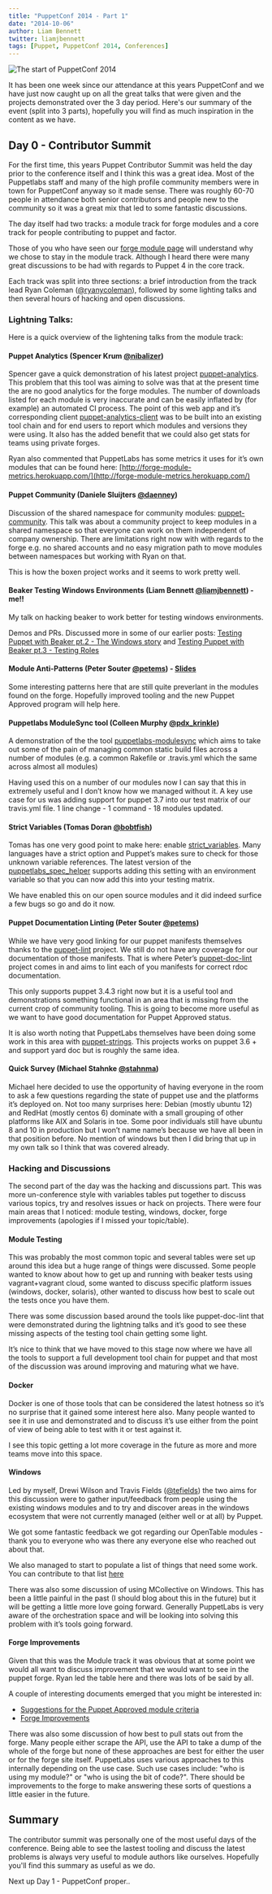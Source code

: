 ```yaml
---
title: "PuppetConf 2014 - Part 1"
date: "2014-10-06"
author: Liam Bennett
twitter: liamjbennett
tags: [Puppet, PuppetConf 2014, Conferences]
---
```


![The start of PuppetConf 2014](/images/posts/puppetconf2014.jpg)

It has been one week since our attendance at this years PuppetConf and we have just now caught up on all the great talks that were
given and the projects demonstrated over the 3 day period. Here's our summary of the event (split into 3 parts), hopefully you will
find as much inspiration in the content as we have.

## Day 0 - Contributor Summit

For the first time, this years Puppet Contributor Summit was held the day prior to the conference itself and I think this was a great idea.
Most of the Puppetlabs staff and many of the high profile community members were in town for PuppetConf anyway so it made sense. There was
roughly 60-70 people in attendance both senior contributors and people new to the community so it was a great mix that led to some
fantastic discussions.

The day itself had two tracks: a module track for forge modules and a core track for people contributing to puppet and factor.

Those of you who have seen our [forge module page](http://forge.puppetlabs.com/opentable) will understand why we chose to stay in the module track.
Although I heard there were many great discussions to be had with regards to Puppet 4 in the core track.

Each track was split into three sections: a brief introduction from the track lead Ryan Coleman ([@ryanycoleman](https://twitter.com/ryanycoleman)),
followed by some lighting talks and then several hours of hacking and open discussions.

### Lightning Talks:

Here is a quick overview of the lightening talks from the module track:

#### Puppet Analytics (Spencer Krum [@nibalizer](https://twitter.com/nibalizer))

Spencer gave a quick demonstration of his latest project [puppet-analytics](http://puppet-analytics.org/). This problem that this tool was aiming to
solve was that at the present time the are no good analytics for the forge modules. The number of downloads listed for each module is very inaccurate
and can be easily inflated by (for example) an automated CI process. The point of this web app and it’s corresponding client
[puppet-analytics-client](https://github.com/nibalizer/puppet-analytics-client) was to be built into an existing tool chain and for end users to report
which modules and versions they were using. It also has the added benefit that we could also get stats for teams using private forges.

Ryan also commented that PuppetLabs has some metrics it uses for it’s own modules that can be found here:
[http://forge-module-metrics.herokuapp.com/](http://forge-module-metrics.herokuapp.com/)

#### Puppet Community (Daniele Sluijters [@daenney](https://twitter.com/daenney))

Discussion of the shared namespace for community modules: [puppet-community](http://puppet-community.github.io/). This talk was about a community project
to keep modules in a shared namespace so that everyone can work on them independent of company ownership. There are limitations right now with with
regards to the forge e.g. no shared accounts and no easy migration path to move modules between namespaces but working with Ryan on that.

This is how the boxen project works and it seems to work pretty well.

#### Beaker Testing Windows Environments (Liam Bennett [@liamjbennett](https://twitter.com/liamjbennett)) - me!!

My talk on hacking beaker to work better for testing windows environments.

Demos and PRs. Discussed more in some of our earlier posts: [Testing Puppet with Beaker pt.2 - The Windows story](/blog/2014/09/01/testing-puppet-with-beaker-pt-dot-2-the-windows-story/)
and [Testing Puppet with Beaker pt.3 - Testing Roles](/blog/2014/09/01/testing-puppet-with-beaker-pt-dot-3-testing-roles/)

#### Module Anti-Patterns (Peter Souter [@petems](https://twitter.com/petems)) - [Slides](http://www.slideshare.net/petems/puppet-module-anti-patterns)

Some interesting patterns here that are still quite preverlant in the modules found on the forge. Hopefully improved tooling and the new Puppet Approved
program will help here.

#### Puppetlabs ModuleSync tool (Colleen Murphy [@pdx_krinkle](https://twitter.com/pdx_krinkle))

A demonstration of the the tool [puppetlabs-modulesync](https://github.com/puppetlabs/modulesync) which aims to take out some of the pain of managing common
static build files across a number of modules (e.g. a common Rakefile or .travis.yml which the same across almost all modules)

Having used this on a number of our modules now I can say that this in extremely useful and I don’t know how we managed without it. A key use case for us was
adding support for puppet 3.7 into our test matrix of our travis.yml file. 1 line change - 1 command - 18 modules updated.

#### Strict Variables (Tomas Doran [@bobtfish](https://twitter.com/bobtfish))

Tomas has one very good point to make here: enable [strict_variables](https://docs.puppetlabs.com/references/latest/configuration.html#strictvariables). Many
languages have a strict option and Puppet’s makes sure to check for those unknown variable references. The latest version of the
[puppetlabs_spec_helper](https://github.com/puppetlabs/puppetlabs_spec_helper) supports adding this setting with an environment variable so that you can now
add this into your testing matrix.

We have enabled this on our open source modules and it did indeed surfice a few bugs so go and do it now.

#### Puppet Documentation Linting (Peter Souter [@petems](https://twitter.com/petems))

While we have very good linking for our puppet manifests themselves thanks to the [puppet-lint](http://puppet-lint.com/) project. We still do not have any
coverage for our documentation of those manifests. That is where Peter’s [puppet-doc-lint](https://github.com/petems/puppet-doc-lint) project comes in and aims
to lint each of you manifests for correct rdoc documentation.

This only supports puppet 3.4.3 right now but it is a useful tool and demonstrations something functional in an area that is missing from the current crop of
community tooling. This is going to become more useful as we want to have good documentation for Puppet Approved status.

It is also worth noting that PuppetLabs themselves have been doing some work in this area with
[puppet-strings](https://github.com/puppetlabs/puppetlabs-strings/). This projects works on puppet 3.6 + and support yard doc but is roughly the same idea.

#### Quick Survey (Michael Stahnke [@stahnma](https://twitter.com/stahnma))

Michael here decided to use the opportunity of having everyone in the room to ask a few questions regarding the state of puppet use and the platforms it’s
deployed on. Not too many surprises here: Debian (mostly ubuntu 12) and RedHat (mostly centos 6) dominate with a small grouping of other platforms like AIX and
Solaris in toe. Some poor individuals still have ubuntu 8 and 10 in production but I won’t name name’s because we have all been in that position before. No
mention of windows but then I did bring that up in my own talk so I think that was covered already.

### Hacking and Discussions

The second part of the day was the hacking and discussions part. This was more un-conference style with variables tables put together to discuss various topics,
try and resolves issues or hack on projects. There were four main areas that I noticed: module testing, windows, docker, forge improvements (apologies if I
missed your topic/table).

#### Module Testing

This was probably the most common topic and several tables were set up around this idea but a huge range of things were discussed. Some people wanted to know
about how to get up and running with beaker tests using vagrant+vagrant cloud, some wanted to discuss specific platform issues (windows, docker, solaris), other
wanted to discuss how best to scale out the tests once you have them.

There was some discussion based around the tools like puppet-doc-lint that were demonstrated during the lightning talks and it’s good to see these missing
aspects of the testing tool chain getting some light.

It’s nice to think that we have moved to this stage now where we have all the tools to support a full development tool chain for puppet and that most of the
discussion was around improving and maturing what we have.

#### Docker

Docker is one of those tools that can be considered the latest hotness so it’s no surprise that it gained some interest here also. Many people wanted to see it
in use and demonstrated and to discuss it’s use either from the point of view of being able to test with it or test against it.

I see this topic getting a lot more coverage in the future as more and more teams move into this space.

#### Windows

Led by myself, Drewi Wilson and Travis Fields ([@tefields](https://twitter.com/tefields)) the two aims for this discussion were to gather input/feedback from people using
the existing windows modules and to try and discover areas in the windows ecosystem that were not currently managed (either well or at all) by Puppet.

We got some fantastic feedback we got regarding our OpenTable modules - thank you to everyone who was there any everyone else who reached out about that.

We also managed to start to populate a list of things that need some work. You can contribute to that list
[here](https://docs.google.com/document/d/1bwgTo4D7lL8REA1s-IIKlfMrvY434Xn0cyZ7b1X-TwQ)

There was also some discussion of using MCollective on Windows. This has been a little painful in the past (I should blog about this in the future) but it will
be getting a little more love going forward. Generally PuppetLabs is very aware of the orchestration space and will be looking into solving this problem with
it’s tools going forward.

#### Forge Improvements

Given that this was the Module track it was obvious that at some point we would all want to discuss improvement that we would want to see in the puppet forge. Ryan
led the table here and there was lots of be said by all.

A couple of interesting documents emerged that you might be interested in:

- [Suggestions for the Puppet Approved module criteria](https://docs.google.com/document/d/1N8U_8UnIGFHC1Q6aTyLgx1d6wvvjuyTT1EO-OYSIu3k)
- [Forge Improvements](https://docs.google.com/document/d/1gwoM8xHnWaRQ3Jqce0oursI_ts5BWnHEUVXRQuIh6Yk)

There was also some discussion of how best to pull stats out from the forge. Many people either scrape the API, use the API to take a dump of the whole of the forge
but none of these approaches are best for either the user or for the forge site itself. PuppetLabs uses various approaches to this internally depending on the use
case. Such use cases include: "who is using my module?" or "who is using the bit of code?". There should be improvements to the forge to make answering these sorts
of questions a little easier in the future.

## Summary

The contributor summit was personally one of the most useful days of the conference. Being able to see the lastest tooling and discuss the latest problems is always
very useful to module authors like ourselves. Hopefully you'll find this summary as useful as we do.

Next up Day 1 - PuppetConf proper..
